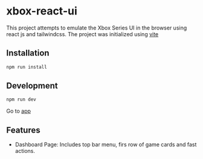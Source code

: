# xbox-react-ui

This project attempts to emulate the Xbox Series UI in the browser using react js and tailwindcss. The project was initialized using [vite](https://vitejs.dev/)

## Installation

```bash
npm run install
```

## Development

```bash
npm run dev
```

Go to [app](http://localhost:5173/)

## Features
- Dashboard Page: Includes top bar menu, firs row of game cards and fast actions.
